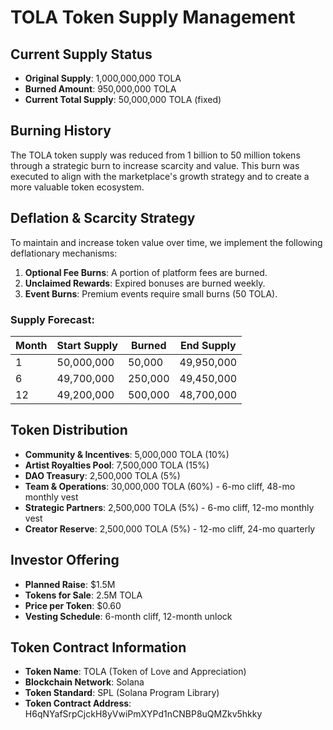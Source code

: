 # TOLA Token Supply Management

## Current Supply Status

- **Original Supply**: 1,000,000,000 TOLA
- **Burned Amount**: 950,000,000 TOLA
- **Current Total Supply**: 50,000,000 TOLA (fixed)

## Burning History

The TOLA token supply was reduced from 1 billion to 50 million tokens through a strategic burn to increase scarcity and value. This burn was executed to align with the marketplace's growth strategy and to create a more valuable token ecosystem.

## Deflation & Scarcity Strategy

To maintain and increase token value over time, we implement the following deflationary mechanisms:

1. **Optional Fee Burns**: A portion of platform fees are burned.
2. **Unclaimed Rewards**: Expired bonuses are burned weekly.
3. **Event Burns**: Premium events require small burns (50 TOLA).

### Supply Forecast:

| Month | Start Supply | Burned | End Supply |
|-------|-------------|--------|------------|
| 1     | 50,000,000  | 50,000 | 49,950,000 |
| 6     | 49,700,000  | 250,000| 49,450,000 |
| 12    | 49,200,000  | 500,000| 48,700,000 |

## Token Distribution

- **Community & Incentives**: 5,000,000 TOLA (10%)
- **Artist Royalties Pool**: 7,500,000 TOLA (15%)
- **DAO Treasury**: 2,500,000 TOLA (5%)
- **Team & Operations**: 30,000,000 TOLA (60%) - 6-mo cliff, 48-mo monthly vest
- **Strategic Partners**: 2,500,000 TOLA (5%) - 6-mo cliff, 12-mo monthly vest
- **Creator Reserve**: 2,500,000 TOLA (5%) - 12-mo cliff, 24-mo quarterly

## Investor Offering

- **Planned Raise**: $1.5M
- **Tokens for Sale**: 2.5M TOLA
- **Price per Token**: $0.60
- **Vesting Schedule**: 6-month cliff, 12-month unlock

## Token Contract Information

- **Token Name**: TOLA (Token of Love and Appreciation)
- **Blockchain Network**: Solana
- **Token Standard**: SPL (Solana Program Library)
- **Token Contract Address**: H6qNYafSrpCjckH8yVwiPmXYPd1nCNBP8uQMZkv5hkky 